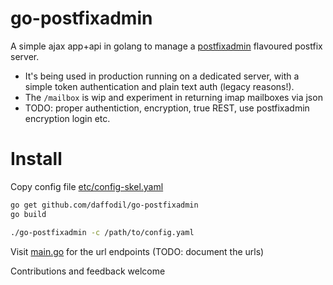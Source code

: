 go-postfixadmin
=================================

A simple ajax app+api in golang to manage a [postfixadmin](https://github.com/postfixadmin) flavoured postfix server.

- It's being used in production running on a dedicated server, with a simple token authentication and plain text auth (legacy reasons!).
- The `/mailbox` is wip and experiment in returning imap mailboxes via json
- TODO: proper authentiction, encryption, true REST, use postfixadmin encryption login etc.


# Install

Copy config file [etc/config-skel.yaml](etc/config-skel.yaml)

```bash
go get github.com/daffodil/go-postfixadmin
go build

./go-postfixadmin -c /path/to/config.yaml
```

Visit [main.go](https://github.com/daffodil/go-postfixadmin/blob/master/main.go#L64) for
the url endpoints (TODO: document the urls)

Contributions and feedback welcome

